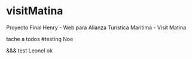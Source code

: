 # visitMatina
Proyecto Final Henry - Web para Alianza Turística Marítima - Visit Matina




tache a todos
#testing Noe



&&& test Leonel ok